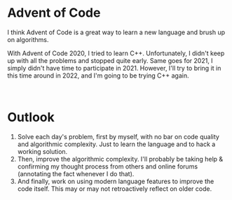 # Advent of Code

I think Advent of Code is a great way to learn a new language and brush up on algorithms.

With Advent of Code 2020, I tried to learn C++. Unfortunately, I didn't keep up with all the problems and stopped quite early. Same goes for 2021, I simply didn't have time to participate in 2021. However, I'll try to bring it in this time around in 2022, and I'm going to be trying C++ again. 

<br />

# Outlook

1. Solve each day's problem, first by myself, with no bar on code quality and algorithmic complexity. Just to learn the language and to hack a working solution.
2. Then, improve the algorithmic complexity. I'll probably be taking help & confirming my thought process from others and online forums (annotating the fact whenever I do that).
3. And finally, work on using modern language features to improve the code itself. This may or may not retroactively reflect on older code.

<br />


